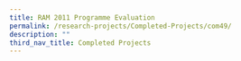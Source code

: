 ```yaml
---
title: RAM 2011 Programme Evaluation
permalink: /research-projects/Completed-Projects/com49/
description: ""
third_nav_title: Completed Projects
---
```


